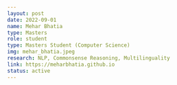 ```yaml
---
layout: post
date: 2022-09-01
name: Mehar Bhatia
type: Masters
role: student
type: Masters Student (Computer Science)
img: mehar_bhatia.jpeg
research: NLP, Commonsense Reasoning, Multilinguality
link: https://meharbhatia.github.io
status: active
---
```

